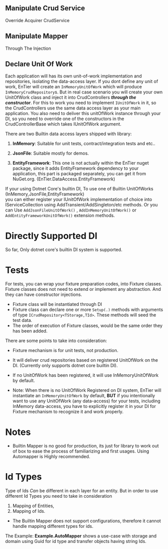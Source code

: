 







Manipulate Crud Service
--------

Override Acquirer CrudService


Manipulate Mapper
----------

Through The Injection

Declare Unit Of Work
------------

Each application will has its own unit-of-work implementation and repositories, 
isolating the data-access layer. If you dont define any unit of work, 
EnTier will create an ```InMemoryUnitOfWork``` which will produce ```InMemoryCrudRepository```s. 
But in real case scenario you will create your own UnitOfWork class and inject 
it into CrudControllers ___through the constructor___. For this to work you need 
to implement ```IUnitOfWork``` in it, so the CrudControllers use the same data access
 layer as your main application. You also need to deliver this unitOfWork instance 
 through your DI, so you need to override one of the constructors in the CrudControllerBase 
 which takes IUnitOfWork argument.

There are two Builtin data access layers shipped with library:

1) __InMemory__: Suitable for unit tests, contract/integration tests and etc..
2) __JsonFile__: Suitable mostly for demos.

3) __EntityFramework__: This one is not actually within the EnTier nuget package,
 since it adds EntityFramework dependency to your application, this part is packaged 
 separately, you can get it from NuGet.org. (EnTier.DataAccess.EntityFramework)
 
If your using Dotnet Core's builtin DI, To use one of Builtin UnitOfWorks (InMemory,JsonFile,EntityFramework)  
you can either register your IUnitOfWork implementation of choice into IServiceCollection using 
AddTransient/AddSingleton/etc methods. Or you can Use ```AddJsonFileUnitOfWork()``` 
, ```AddInMemoryUnitOfWork()``` or ```AddEntityFrameworkUnitOfWork()``` extension methods.

Directly Supported DI
================

So far, Only dotnet core's builtin DI system is supported. 


Tests
======

For tests, you can wrap your fixture preparation codes, into Fixture classes. Fixture classes 
does not need to extend or implement any abstraction. And they can have constructor injections. 
 
 * Fixture class will be instantiated through DI
 * Fixture class can declare one or more ```Setup(.)``` methods with arguments 
 of type ```ICrudRepository<TStorage,TId>```. These methods will seed 
 the test data.
 * The order of execution of Fixture classes, would be the same
  order they has been added.
  
There are some points to take into consideration:

 * Fixture mechanism is for unit tests, not production.
 * It will deliver crud repositories based on registered UnitOfWork 
 on the DI. (Currently only supports dotnet core builtin DI). 
 * If no UnitOfWork has been registered, it will use InMemoryUnitOfWork 
 by default.  

 * Note: When there is no UnitOfWork Registered on DI system, EnTier will 
 instantiate an ```InMemoryUnitOfWork``` by default, __BUT__ if you intentionally
  want to use any UnitOfWork (any data-access) for your tests, including InMemory 
  data-access, you have to explicitly register it in your DI for Fixture mechanism 
  to recognize it and work properly. 

Notes
=========

 * Builtin Mapper is no good for production, 
 its just for library to work out of box to ease the 
 process of familiarizing and first usages. Using 
 Automapper is Highly recommended.  
 
 
 Id Types
 =========
 
 Type of Ids _Can_ be different in each layer for an entity. But 
 in order to use different Id Types you need to take in
  consideration 
  1) Mapping of Entities,
  2) Mapping of Ids.
  * The Builtin Mapper does not support configurations, therefore it
   cannot handle mapping different types for ids.
   
  The Example: __Example.AutoMapper__ shows a use-case with storage and domain 
  using Guid for id type and transfer objects having string Ids.
  
  